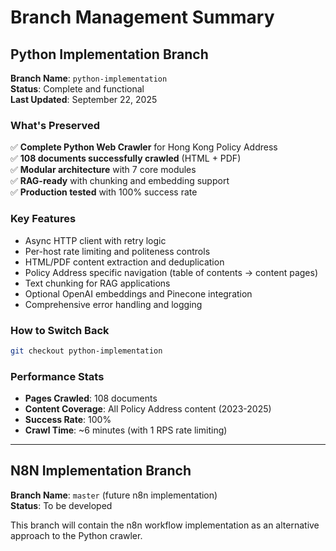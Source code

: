 # Branch Management Summary

## Python Implementation Branch

**Branch Name**: `python-implementation`  
**Status**: Complete and functional  
**Last Updated**: September 22, 2025

### What's Preserved

✅ **Complete Python Web Crawler** for Hong Kong Policy Address  
✅ **108 documents successfully crawled** (HTML + PDF)  
✅ **Modular architecture** with 7 core modules  
✅ **RAG-ready** with chunking and embedding support  
✅ **Production tested** with 100% success rate  

### Key Features
- Async HTTP client with retry logic
- Per-host rate limiting and politeness controls
- HTML/PDF content extraction and deduplication
- Policy Address specific navigation (table of contents → content pages)
- Text chunking for RAG applications
- Optional OpenAI embeddings and Pinecone integration
- Comprehensive error handling and logging

### How to Switch Back
```bash
git checkout python-implementation
```

### Performance Stats
- **Pages Crawled**: 108 documents
- **Content Coverage**: All Policy Address content (2023-2025)
- **Success Rate**: 100%
- **Crawl Time**: ~6 minutes (with 1 RPS rate limiting)

---

## N8N Implementation Branch

**Branch Name**: `master` (future n8n implementation)  
**Status**: To be developed  

This branch will contain the n8n workflow implementation as an alternative approach to the Python crawler.